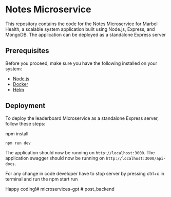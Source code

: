 # Notes Microservice

This repository contains the code for the Notes Microservice for Marbel Health, a scalable system application built using Node.js, Express, and MongoDB. The application can be deployed as a standalone Express server

## Prerequisites

Before you proceed, make sure you have the following installed on your system:

- [Node.js](https://nodejs.org/en/download/)
- [Docker](https://www.docker.com/products/docker-desktop)
- [Helm](https://helm.sh/docs/intro/install/)

## Deployment

To deploy the leaderboard Microservice as a standalone Express server, follow these steps:

npm install
```
npm run dev 
```

The application should now be running on `http://localhost:3000`.
The application swagger should now be running on `http://localhost:3000/api-docs`.

For any change in code developer have to stop server by pressing ctrl+c in terminal and run the npm start run

Happy coding!# microservices-gpt
#   p o s t _ b a c k e n d 
 
 